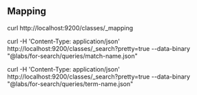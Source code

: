 

## Mapping

curl http://localhost:9200/classes/_mapping



curl -H 'Content-Type: application/json' http://localhost:9200/classes/_search?pretty=true --data-binary "@labs/for-search/queries/match-name.json"

curl -H 'Content-Type: application/json' http://localhost:9200/classes/_search?pretty=true --data-binary "@labs/for-search/queries/term-name.json"